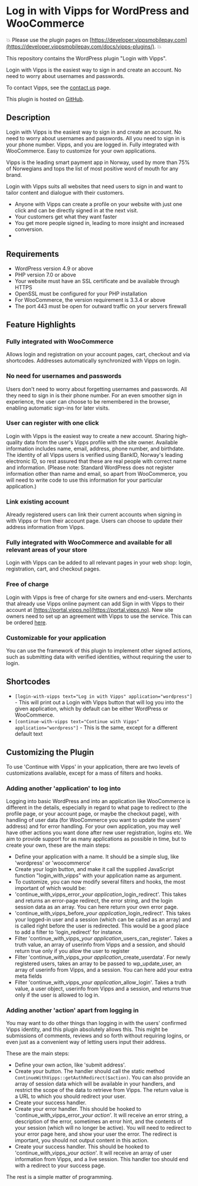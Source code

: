 # Log in with Vipps for WordPress and WooCommerce

<!-- START_COMMENT -->
💥 Please use the plugin pages on [https://developer.vippsmobilepay.com](https://developer.vippsmobilepay.com/docs/vipps-plugins/). 💥
<!-- END_COMMENT -->

This repository contains the WordPress plugin "Login with Vipps".

Login with Vipps is the easiest way to sign in and create an account. No need to worry about usernames and passwords.

To contact Vipps, see the [contact us](https://developer.vippsmobilepay.com/docs/vipps-developers/contact/) page.

This plugin is hosted on [GitHub](https://github.com/vippsas/vipps-login-wordpress).

## Description

Login with Vipps is the easiest way to sign in and create an account. No need to worry about usernames and passwords. All you need to sign in is your phone number. Vipps, and you are logged in. Fully integrated with WooCommerce. Easy to customize for your own applications.

Vipps is the leading smart payment app in Norway, used by more than 75% of Norwegians and tops the list of most positive word of mouth for any brand.

Login with Vipps suits all websites that need users to sign in and want to tailor content and dialogue with their customers.

 * Anyone with Vipps can create a profile on your website with just one click and can be directly signed in at the next visit.
 * Your customers get what they want faster
 * You get more people signed in, leading to more insight and increased conversion.
 * 
## Requirements

 * WordPress version 4.9 or above
 * PHP version 7.0 or above
 * Your website must have an SSL certificate and be available through HTTPS
 * OpenSSL must be configured for your PHP installation
 * For WooCommerce, the version requirement is 3.3.4 or above
 * The port 443 must be open for outward traffic on your servers firewall


## Feature Highlights

### Fully integrated with WooCommerce

Allows login and registration on your account pages, cart, checkout and via shortcodes. Addresses automatically synchronized with Vipps on login.

### No need for usernames and passwords

Users don't need to worry about forgetting usernames and passwords. All they need to sign in is their phone number. For an even smoother sign in experience, the user can choose to be remembered in the browser, enabling automatic sign-ins for later visits.

### User can register with one click

Login with Vipps is the easiest way to create a new account. Sharing high-quality data from the user's Vipps profile with the site owner. Available information includes name, email, address, phone number, and birthdate. The identity of all Vipps users is verified using BankID, Norway's leading electronic ID, so rest assured that these are real people with correct name and information.  (Please note: Standard WordPress does not register information other than name and email, so apart from WooCommerce, you will need to write code to use this information for your particular application.)


### Link existing account

Already registered users can link their current accounts when signing in with Vipps or from their account page. Users can choose to update their address information from Vipps.

### Fully integrated with WooCommerce and available for all relevant areas of your store

Login with Vipps can be added to all relevant pages in your web shop: login, registration, cart, and checkout pages.

### Free of charge

Login with Vipps is free of charge for site owners and end-users. Merchants that already use Vipps online payment can add Sign in with Vipps to their account at [https://portal.vipps.no](https://portal.vipps.no). New site owners need to set up an agreement with Vipps to use the service. This can be ordered [here](https://portal.vipps.no/login).

### Customizable for your application

You can use the framework of this plugin to implement other signed actions, such as submitting data with verified identities, without requiring the user to login.

## Shortcodes

 * `[login-with-vipps text="Log in with Vipps" application="wordpress"]` - This will print out a Login with Vipps button that will log you into the given application, which by default can be either WordPress or WooCommerce.
* `[continue-with-vipps text="Continue with Vipps" application="wordpress"]` - This is the same, except for a different default text

## Customizing the Plugin

To use 'Continue with Vipps' in your application, there are two levels of customizations available, except for a mass of filters and hooks.

### Adding another 'application' to log into

Logging into basic WordPress and into an application like WooCommerce is different in the details, especially in regard to what page to redirect to (the profile page, or your account page, or maybe the checkout page), with handling of user data (for WooCommerce you want to update the users' address) and for error handling.  For your own application, you may well have other actions you want done after new user registration, logins etc. We aim to provide support for as many applications as possible in time, but to create your own, these are the main steps:

  * Define your application with a name. It should be a simple slug, like 'wordpress' or 'woocommerce'
  * Create your login button, and make it call the supplied JavaScript function "login_with_vipps" with your application name as argument.
  * To customize, you can now modify several filters and hooks, the most important of which would be:
  * 'continue_with_vipps_error_*your application*_login_redirect'. This takes and returns an error-page redirect, the error string, and the login session data as an array. You can here return your own error page.
  * 'continue_with_vipps_before_*your application*_login_redirect'. This takes your logged-in user and a session (which can be called as an array) and is called right before the user is redirected. This would be a good place to add a filter to 'login_redirect' for instance.
  * Filter 'continue_with_vipps_*your application*_users_can_register'. Takes a truth value, an array of userinfo from Vipps and a session, and should return true only if you allow the user to register
  * Filter 'continue_with_vipps_*your application*_create_userdata'. For newly registered users, takes an array to be passed to wp_update_user, an array of userinfo from Vipps, and a session. You can here add your extra meta fields
  * Filter 'continue_with_vipps_*your application*_allow_login'. Takes a truth value, a user object, userinfo from Vipps and a session, and returns true only if the user is allowed to log in.

###  Adding another 'action' apart from logging in 

You may want to do other things than logging in with the users' confirmed Vipps identity, and this plugin absolutely allows this. This might be submissions of comments, reviews and so forth without requiring logins, or even just as a convenient way of letting users input their address.

These are the main steps:

 * Define your own action, like 'submit address'.
 * Create your button. The handler should call the static method `ContinueWithVipps::getAuthRedirect($action)`. You can also provide an array of session data which will be available in your handlers, and restrict the scope of the data to retrieve from Vipps. The return value is a URL to which you should redirect your user.
 * Create your success handler.
 * Create your error handler. This should be hooked to 'continue_with_vipps_error_*your action*'. It will receive an error string, a description of the error, sometimes an error hint, and the contents of your session (which will no longer be active). You will need to redirect to your error page here, and show your user the error. The redirect is important, you should not output content in this action.
 * Create your success handler. This should be hooked to 'continue_with_vipps_*your action*'. It will receive an array of user information from Vipps, and a live session. This handler too should end with a redirect to your success page.

The rest is a simple matter of programming.



